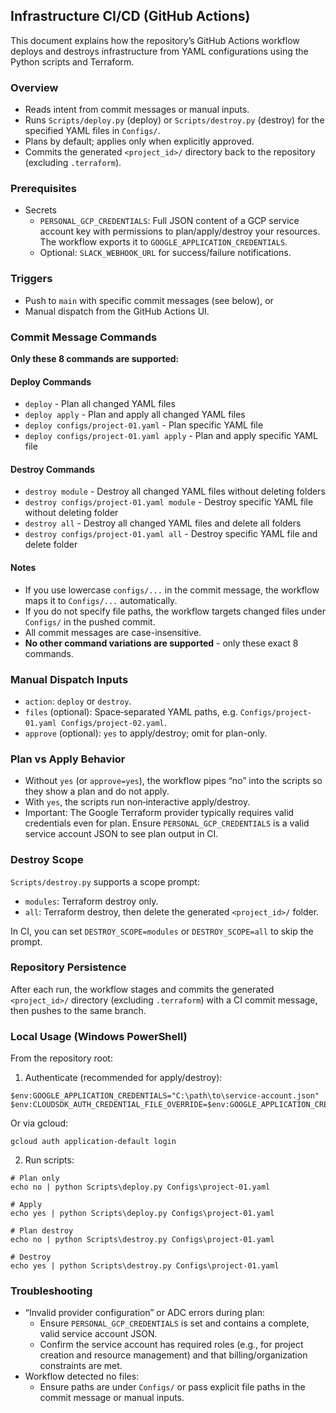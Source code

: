 ## Infrastructure CI/CD (GitHub Actions)

This document explains how the repository’s GitHub Actions workflow deploys and destroys infrastructure from YAML configurations using the Python scripts and Terraform.

### Overview 

- Reads intent from commit messages or manual inputs.
- Runs `Scripts/deploy.py` (deploy) or `Scripts/destroy.py` (destroy) for the specified YAML files in `Configs/`.
- Plans by default; applies only when explicitly approved.
- Commits the generated `<project_id>/` directory back to the repository (excluding `.terraform`).

### Prerequisites

- Secrets
  - `PERSONAL_GCP_CREDENTIALS`: Full JSON content of a GCP service account key with permissions to plan/apply/destroy your resources. The workflow exports it to `GOOGLE_APPLICATION_CREDENTIALS`.
  - Optional: `SLACK_WEBHOOK_URL` for success/failure notifications.

### Triggers

- Push to `main` with specific commit messages (see below), or
- Manual dispatch from the GitHub Actions UI.

### Commit Message Commands

**Only these 8 commands are supported:**

#### Deploy Commands

- `deploy` - Plan all changed YAML files
- `deploy apply` - Plan and apply all changed YAML files
- `deploy configs/project-01.yaml` - Plan specific YAML file
- `deploy configs/project-01.yaml apply` - Plan and apply specific YAML file

#### Destroy Commands

- `destroy module` - Destroy all changed YAML files without deleting folders
- `destroy configs/project-01.yaml module` - Destroy specific YAML file without deleting folder
- `destroy all` - Destroy all changed YAML files and delete all folders
- `destroy configs/project-01.yaml all` - Destroy specific YAML file and delete folder

#### Notes

- If you use lowercase `configs/...` in the commit message, the workflow maps it to `Configs/...` automatically.
- If you do not specify file paths, the workflow targets changed files under `Configs/` in the pushed commit.
- All commit messages are case-insensitive.
- **No other command variations are supported** - only these exact 8 commands.

### Manual Dispatch Inputs

- `action`: `deploy` or `destroy`.
- `files` (optional): Space‑separated YAML paths, e.g. `Configs/project-01.yaml Configs/project-02.yaml`.
- `approve` (optional): `yes` to apply/destroy; omit for plan-only.

### Plan vs Apply Behavior

- Without `yes` (or `approve=yes`), the workflow pipes “no” into the scripts so they show a plan and do not apply.
- With `yes`, the scripts run non‑interactive apply/destroy.
- Important: The Google Terraform provider typically requires valid credentials even for plan. Ensure `PERSONAL_GCP_CREDENTIALS` is a valid service account JSON to see plan output in CI.

### Destroy Scope

`Scripts/destroy.py` supports a scope prompt:

- `modules`: Terraform destroy only.
- `all`: Terraform destroy, then delete the generated `<project_id>/` folder.

In CI, you can set `DESTROY_SCOPE=modules` or `DESTROY_SCOPE=all` to skip the prompt.

### Repository Persistence

After each run, the workflow stages and commits the generated `<project_id>/` directory (excluding `.terraform`) with a CI commit message, then pushes to the same branch.

### Local Usage (Windows PowerShell)

From the repository root:

1) Authenticate (recommended for apply/destroy):

```
$env:GOOGLE_APPLICATION_CREDENTIALS="C:\path\to\service-account.json"
$env:CLOUDSDK_AUTH_CREDENTIAL_FILE_OVERRIDE=$env:GOOGLE_APPLICATION_CREDENTIALS
```

Or via gcloud:

```
gcloud auth application-default login
```

2) Run scripts:

```
# Plan only
echo no | python Scripts\deploy.py Configs\project-01.yaml

# Apply
echo yes | python Scripts\deploy.py Configs\project-01.yaml

# Plan destroy
echo no | python Scripts\destroy.py Configs\project-01.yaml

# Destroy
echo yes | python Scripts\destroy.py Configs\project-01.yaml
```

### Troubleshooting

- “Invalid provider configuration” or ADC errors during plan:
  - Ensure `PERSONAL_GCP_CREDENTIALS` is set and contains a complete, valid service account JSON.
  - Confirm the service account has required roles (e.g., for project creation and resource management) and that billing/organization constraints are met.
- Workflow detected no files:
  - Ensure paths are under `Configs/` or pass explicit file paths in the commit message or manual inputs.
